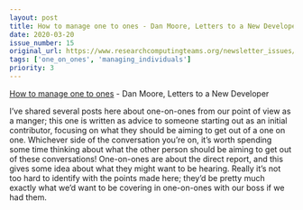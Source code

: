```yaml
---
layout: post
title: How to manage one to ones - Dan Moore, Letters to a New Developer
date: 2020-03-20
issue_number: 15
original_url: https://www.researchcomputingteams.org/newsletter_issues/0015
tags: ['one_on_ones', 'managing_individuals']
priority: 3
---
```


<!-- markdownlint-disable MD033 -->
<!-- markdownlint-disable MD041 -->
<!-- markdownlint-disable MD049 -->

[How to manage one to ones](https://letterstoanewdeveloper.com/2020/03/16/how-to-manage-one-to-ones/) - Dan Moore, Letters to a New Developer

I’ve shared several posts here about one-on-ones from our point of view as a manger; this one is written as advice to someone starting out as an initial contributor, focusing on what they should be aiming to get out of a one on one.  Whichever side of the conversation you’re on, it’s worth spending some time thinking about what the other person should be aiming to get out of these conversations!  One-on-ones are about the direct report, and this gives some idea about what they might want to be hearing.  Really it’s not too hard to identify with the points made here; they’d be pretty much exactly what we’d want to be covering in one-on-ones with our boss if we had them.

